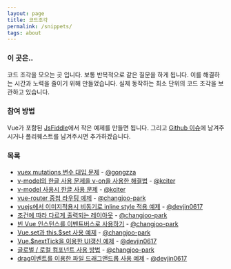```yaml
---
layout: page
title: 코드조각
permalink: /snippets/
tags: about
---
```

### 이 곳은..

코드 조각을 모으는 곳 입니다. 보통 반복적으로 같은 질문을 하게 됩니다. 이를 해결하는 시간과 노력을 줄이기 위해 만들었습니다.
실제 동작하는 최소 단위의 코드 조각을 보관하고 있습니다.

### 참여 방법
Vue가 포함된 [JsFiddle](https://jsfiddle.net/changjoo_park/bs3Lx0Lq/)에서 작은 예제를 만들면 됩니다. 그리고 [Github 이슈](https://github.com/vuejs-kr/vuejs-kr.github.io/issues/14)에 남겨주시거나 풀리퀘스트를 남겨주시면 추가하겠습니다.


### 목록

- [vuex mutations 변수 대입 문제](https://jsfiddle.net/gongzza/hhb248bx/) - [@gongzza](https://github.com/gongzza/)
- [v-model의 한글 사용 문제을 v-on을 사용한 해결법](https://jsfiddle.net/kciter/tLz9gt4o/) - [@kciter](https://github.com/kciter/)
- [v-model 사용시 한글 사용 문제](https://jsfiddle.net/kciter/b5qhxbfh/) - [@kciter](https://github.com/kciter/)
- [vue-router 중첩 라우팅 예제](https://jsfiddle.net/changjoo_park/z4ja4wtx/) - [@changjoo-park](https://github.com/ChangJoo-Park/)
- [vuejs에서 이미지적용시 비동기로 inline style 적용 예제](https://jsfiddle.net/devjin0617/fxyyr1fx/) - [@devjin0617](https://github.com/devjin0617)
- [조건에 따라 다르게 출력되는 레이아웃](https://jsfiddle.net/changjoo_park/L9L0ogpt/) - [@changjoo-park](https://github.com/ChangJoo-Park/)
- [빈 Vue 인스턴스를 이벤트버스로 사용하기](https://jsfiddle.net/changjoo_park/d8qdz3za/) - [@changjoo-park](https://github.com/ChangJoo-Park/)
- [Vue.set과 this.$set 사용 예제](https://jsfiddle.net/changjoo_park/9r01601h/) - [@changjoo-park](https://github.com/ChangJoo-Park/)
- [Vue.$nextTick을 이용한 UI갱신 예제](https://jsfiddle.net/devjin0617/pgscu4q3/) - [@devjin0617](https://github.com/devjin0617)
- [글로벌 / 로컬 컴포넌트 사용 방법](https://jsfiddle.net/changjoo_park/dh2u3bye/) - [@changjoo-park](https://github.com/ChangJoo-Park/)
- [drag이벤트를 이용한 파일 드래그앤드롭 사용 예제](https://jsfiddle.net/devjin0617/b9zr4w98/) - [@devjin0617](https://github.com/devjin0617)
